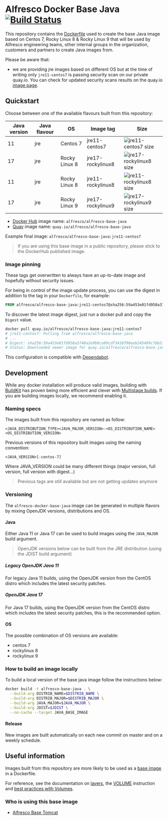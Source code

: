 # Alfresco Docker Base Java [![Build Status](https://img.shields.io/github/actions/workflow/status/Alfresco/alfresco-docker-base-java/main.yml?branch=master)](https://github.com/Alfresco/alfresco-docker-base-java/actions/workflows/main.yml)

This repository contains the [Dockerfile](Dockerfile) used to create the base
Java image based on Centos 7, Rocky Linux 8 & Rocky Linux 9 that will be used by Alfresco engineering teams,
other internal groups in the organization, customers and partners to create Java
images from.

Please be aware that:

* we are providing jre images based on different OS but at the time of writing
  only `jre11-centos7` is passing security scan on our private quay.io. You can
  check for updated security scans results on the quay.io [image
  page](https://quay.io/repository/alfresco/alfresco-base-java?tab=tags).

## Quickstart

Choose between one of the available flavours built from this repository:

Java version | Java flavour | OS            | Image tag         | Size
-------------|--------------|---------------|-------------------|-----------------------------
11           | jre          | Centos 7      | jre11-centos7     | ![jre11-centos7 size][1]
17           | jre          | Rocky Linux 8 | jre17-rockylinux8 | ![jre17-rockylinux8 size][2]
11           | jre          | Rocky Linux 8 | jre11-rockylinux8 | ![jre11-rockylinux8 size][3]
17           | jre          | Rocky Linux 9 | jre17-rockylinux9 | ![jre17-rockylinux9 size][4]

[1]: https://img.shields.io/docker/image-size/alfresco/alfresco-base-java/jre11-centos7
[2]: https://img.shields.io/docker/image-size/alfresco/alfresco-base-java/jre17-rockylinux8
[3]: https://img.shields.io/docker/image-size/alfresco/alfresco-base-java/jre11-rockylinux8
[4]: https://img.shields.io/docker/image-size/alfresco/alfresco-base-java/jre17-rockylinux9

* [Docker Hub](https://hub.docker.com/r/alfresco/alfresco-base-java) image name: `alfresco/alfresco-base-java`
* [Quay](https://quay.io/repository/alfresco/alfresco-base-java) image name: `quay.io/alfresco/alfresco-base-java`

Example final image: `alfresco/alfresco-base-java:jre11-centos7`

> If you are using this base image in a public repository, please stick to the DockerHub published image.

### Image pinning

These tags get overwritten to always have an up-to-date image and hopefully
without security issues.

For being in control of the image update process, you can use the digest in
addition to the tag in your `Dockerfile`, for example:

```dockerfile
FROM alfresco/alfresco-base-java:jre11-centos7@sha256:59a453e01fd958a3748a2e9b0ca99cdf3410f98eeb245499c7bb31696e35bdf4
```

To discover the latest image digest, just run a docker pull and copy the
`Digest` value.

```sh
docker pull quay.io/alfresco/alfresco-base-java:jre11-centos7
# jre11-centos7: Pulling from alfresco/alfresco-base-java
# ...
# Digest: sha256:59a453e01fd958a3748a2e9b0ca99cdf3410f98eeb245499c7bb31696e35bdf4
# Status: Downloaded newer image for quay.io/alfresco/alfresco-base-java:jre11-centos7
```

This configuration is compatible with [Dependabot](https://docs.github.com/en/code-security/supply-chain-security/keeping-your-dependencies-updated-automatically/configuration-options-for-dependency-updates#configuration-options-for-private-registries).

## Development

While any docker installation will produce valid images, building with
[BuildKit](https://docs.docker.com/develop/develop-images/build_enhancements/)
has proven being more efficient and clever with [Multistage
builds](https://docs.docker.com/develop/develop-images/multistage-build/). If
you are building images locally, we recommend enabling it.

### Naming specs

The images built from this repository are named as follow:

`<JAVA_DISTRIBUTION_TYPE><JAVA_MAJOR_VERSION>-<OS_DISTRIBUTION_NAME><OS_DISTRIBUTION_VERSION>`

Previous versions of this repository built images using the naming convention:

`<JAVA_VERSION>[-centos-7]`

Where JAVA_VERSION could be many different things (major version, full version, full version with digest...)

> Previous tags are still available but are not getting updates anymore

### Versioning

The `alfresco-docker-base-java` image can be generated in multiple flavors by mixing OpenJDK versions, distributions and OS.

#### Java

Either Java 11 or Java 17 can be used to build images using the `JAVA_MAJOR` build argument.

> OpenJDK versions below can be built from the JRE distribution (using the JDIST build argument)

##### Legacy OpenJDK Java 11

For legacy Java 11 builds, using the OpenJDK version from the CentOS distro which includes the latest security patches.

##### OpenJDK Java 17

For Java 17 builds, using the OpenJDK version from the CentOS distro which includes the latest security patches, this is the recommended option.

#### OS

The possible combination of OS versions are available:

* centos 7
* rockylinux 8
* rockylinux 9

### How to build an image locally

To build a local version of the base java image follow the instructions below:

```bash
docker build -t alfresco-base-java . \
  --build-arg DISTRIB_NAME=$DISTRIB_NAME \
  --build-arg DISTRIB_MAJOR=$DISTRIB_MAJOR \
  --build-arg JAVA_MAJOR=$JAVA_MAJOR \
  --build-arg JDIST=$JDIST \
  --no-cache --target JAVA_BASE_IMAGE
```

#### Release

New images are built automatically on each new commit on master and on a weekly schedule.

## Useful information

Images built from this repository are more likely to be used as a
[base image](https://docs.docker.com/glossary/#base-image) in a Dockerfile.

For reference, see the documentation on [layers](https://docs.docker.com/storage/storagedriver/#container-and-layers),
the [VOLUME](https://docs.docker.com/engine/reference/builder/#volume) instruction
and [best practices with Volumes](https://docs.docker.com/develop/develop-images/dockerfile_best-practices/#volume).

### Who is using this base image

* [Alfresco Base Tomcat](https://github.com/Alfresco/alfresco-docker-base-tomcat/blob/master/Dockerfile)
